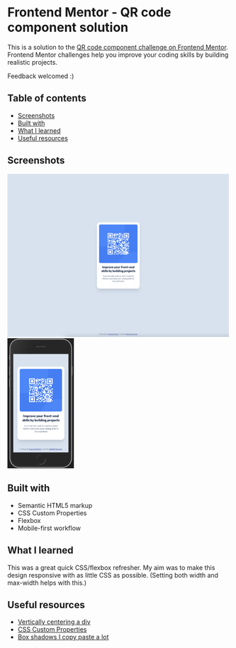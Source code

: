 # Frontend Mentor - QR code component solution

This is a solution to the [QR code component challenge on Frontend Mentor](https://www.frontendmentor.io/challenges/qr-code-component-iux_sIO_H). Frontend Mentor challenges help you improve your coding skills by building realistic projects.

Feedback welcomed :)

## Table of contents

- [Screenshots](#screenshots)
- [Built with](#built-with)
- [What I learned](#what-i-learned)
- [Useful resources](#useful-resources)

## Screenshots

<img src="./design/screenshot-desktop.png" alt="Desktop version" width=500 />
<img src="./design/screenshot-mobile.png" alt="Mobile version" width=150 />

## Built with

- Semantic HTML5 markup
- CSS Custom Properties
- Flexbox
- Mobile-first workflow

## What I learned

This was a great quick CSS/flexbox refresher.
My aim was to make this design responsive with as little CSS as possible. (Setting both width and max-width helps with this.)

## Useful resources

- [Vertically centering a div](https://www.w3schools.com/howto/howto_css_center-vertical.asp)
- [CSS Custom Properties](https://developer.mozilla.org/en-US/docs/Web/CSS/Using_CSS_custom_properties)
- [Box shadows I copy paste a lot](https://getcssscan.com/css-box-shadow-examples)
